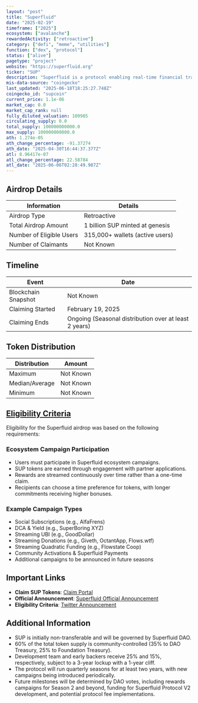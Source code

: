 ```yaml
---
layout: "post"
title: "Superfluid"
date: "2025-02-19"
timeframe: ["2025"]
ecosystem: ["avalanche"]
rewardedActivity: ["retroactive"]
category: ["defi", "meme", "utilities"]
function: ["dex", "protocol"]
status: ["alive"]
pagetype: "project"
website: "https://superfluid.org"
ticker: "SUP"
description: "Superfluid is a protocol enabling real-time financial transactions, allowing money to be streamed continuously over time."
mis-data-source: "coingecko"
last_updated: "2025-06-18T18:25:27.748Z"
coingecko_id: "supcoin"
current_price: 1.1e-06
market_cap: 0.0
market_cap_rank: null
fully_diluted_valuation: 109985
circulating_supply: 0.0
total_supply: 100000000000.0
max_supply: 100000000000.0
ath: 1.274e-05
ath_change_percentage: -91.37274
ath_date: "2025-04-30T16:44:37.377Z"
atl: 8.96417e-07
atl_change_percentage: 22.58784
atl_date: "2025-06-06T02:28:49.987Z"
---
```


## Airdrop Details

| Information              | Details                         |
| ------------------------ | ------------------------------- |
| Airdrop Type             | Retroactive                     |
| Total Airdrop Amount     | 1 billion SUP minted at genesis |
| Number of Eligible Users | 315,000+ wallets (active users) |
| Number of Claimants      | Not Known                       |

## Timeline

| Event               | Date                                                  |
| ------------------- | ----------------------------------------------------- |
| Blockchain Snapshot | Not Known                                             |
| Claiming Started    | February 19, 2025                                     |
| Claiming Ends       | Ongoing (Seasonal distribution over at least 2 years) |

## Token Distribution

| Distribution   | Amount    |
| -------------- | --------- |
| Maximum        | Not Known |
| Median/Average | Not Known |
| Minimum        | Not Known |

## [Eligibility Criteria](https://superfluid.org/post/introducing-sup-the-superfluid-token)

Eligibility for the Superfluid airdrop was based on the following requirements:

### Ecosystem Campaign Participation
- Users must participate in Superfluid ecosystem campaigns.
- SUP tokens are earned through engagement with partner applications.
- Rewards are streamed continuously over time rather than a one-time claim.
- Recipients can choose a time preference for tokens, with longer commitments receiving higher bonuses.

### Example Campaign Types
- Social Subscriptions (e.g., AlfaFrens)
- DCA & Yield (e.g., SuperBoring XYZ)
- Streaming UBI (e.g., GoodDollar)
- Streaming Donations (e.g., Giveth, OctantApp, Flows.wtf)
- Streaming Quadratic Funding (e.g., Flowstate Coop)
- Community Activations & Superfluid Payments
- Additional campaigns to be announced in future seasons

## Important Links

- **Claim SUP Tokens**: [Claim Portal](https://claim.superfluid.org)
- **Official Announcement**: [Superfluid Official Announcement](https://superfluid.org/post/introducing-sup-the-superfluid-token)
- **Eligibility Criteria**: [Twitter Announcement](https://x.com/Superfluid_HQ/status/1892236026925773206)

## Additional Information

- SUP is initially non-transferable and will be governed by Superfluid DAO.
- 60% of the total token supply is community-controlled (35% to DAO Treasury, 25% to Foundation Treasury).
- Development team and early backers receive 25% and 15%, respectively, subject to a 3-year lockup with a 1-year cliff.
- The protocol will run quarterly seasons for at least two years, with new campaigns being introduced periodically.
- Future milestones will be determined by DAO votes, including rewards campaigns for Season 2 and beyond, funding for Superfluid Protocol V2 development, and potential protocol fee implementations.
